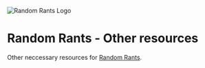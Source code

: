 ![Random Rants Logo](https://randomrants.glitch.me/random-rants-logo-text.png)

# Random Rants - Other resources

Other neccessary resources for [Random Rants](https://randomrants.glitch.me).
